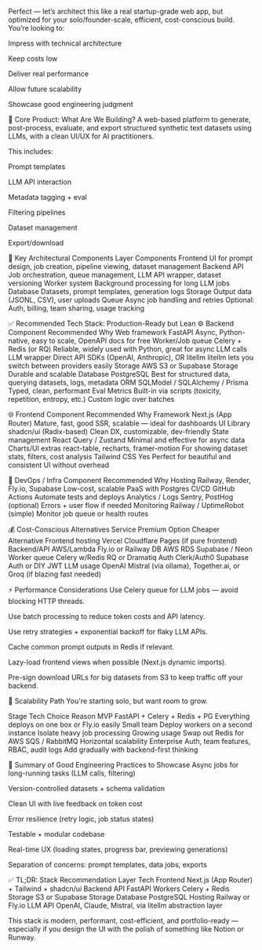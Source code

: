 Perfect — let’s architect this like a real startup-grade web app, but optimized for your solo/founder-scale, efficient, cost-conscious build. You’re looking to:

Impress with technical architecture

Keep costs low

Deliver real performance

Allow future scalability

Showcase good engineering judgment

🧠 Core Product: What Are We Building?
A web-based platform to generate, post-process, evaluate, and export structured synthetic text datasets using LLMs, with a clean UI/UX for AI practitioners.

This includes:

Prompt templates

LLM API interaction

Metadata tagging + eval

Filtering pipelines

Dataset management

Export/download

🧱 Key Architectural Components
Layer	Components
Frontend	UI for prompt design, job creation, pipeline viewing, dataset management
Backend API	Job orchestration, queue management, LLM API wrapper, dataset versioning
Worker system	Background processing for long LLM jobs
Database	Datasets, prompt templates, generation logs
Storage	Output data (JSONL, CSV), user uploads
Queue	Async job handling and retries
Optional: Auth, billing, team sharing, usage tracking	

✅ Recommended Tech Stack: Production-Ready but Lean
⚙️ Backend
Component	Recommended	Why
Web framework	FastAPI	Async, Python-native, easy to scale, OpenAPI docs for free
Worker/Job queue	Celery + Redis (or RQ)	Reliable, widely used with Python, great for async LLM calls
LLM wrapper	Direct API SDKs (OpenAI, Anthropic), OR litellm	litellm lets you switch between providers easily
Storage	AWS S3 or Supabase Storage	Durable and scalable
Database	PostgreSQL	Best for structured data, querying datasets, logs, metadata
ORM	SQLModel / SQLAlchemy / Prisma	Typed, clean, performant
Eval Metrics	Built-in via scripts (toxicity, repetition, entropy, etc.)	Custom logic over batches

🌐 Frontend
Component	Recommended	Why
Framework	Next.js (App Router)	Mature, fast, good SSR, scalable — ideal for dashboards
UI Library	shadcn/ui (Radix-based)	Clean DX, customizable, dev-friendly
State management	React Query / Zustand	Minimal and effective for async data
Charts/UI extras	react-table, recharts, framer-motion	For showing dataset stats, filters, cost analysis
Tailwind CSS	Yes	Perfect for beautiful and consistent UI without overhead

🔧 DevOps / Infra
Component	Recommended	Why
Hosting	Railway, Render, Fly.io, Supabase	Low-cost, scalable PaaS with Postgres
CI/CD	GitHub Actions	Automate tests and deploys
Analytics / Logs	Sentry, PostHog (optional)	Errors + user flow if needed
Monitoring	Railway / UptimeRobot (simple)	Monitor job queue or health routes

💰 Cost-Conscious Alternatives
Service	Premium Option	Cheaper Alternative
Frontend hosting	Vercel	Cloudflare Pages (if pure frontend)
Backend/API	AWS/Lambda	Fly.io or Railway
DB	AWS RDS	Supabase / Neon
Worker queue	Celery w/Redis	RQ or Dramatiq
Auth	Clerk/Auth0	Supabase Auth or DIY JWT
LLM usage	OpenAI	Mistral (via ollama), Together.ai, or Groq (if blazing fast needed)

⚡ Performance Considerations
Use Celery queue for LLM jobs — avoid blocking HTTP threads.

Use batch processing to reduce token costs and API latency.

Use retry strategies + exponential backoff for flaky LLM APIs.

Cache common prompt outputs in Redis if relevant.

Lazy-load frontend views when possible (Next.js dynamic imports).

Pre-sign download URLs for big datasets from S3 to keep traffic off your backend.

🚀 Scalability Path
You're starting solo, but want room to grow.

Stage	Tech Choice	Reason
MVP	FastAPI + Celery + Redis + PG	Everything deploys on one box or Fly.io easily
Small team	Deploy workers on a second instance	Isolate heavy job processing
Growing usage	Swap out Redis for AWS SQS / RabbitMQ	Horizontal scalability
Enterprise	Auth, team features, RBAC, audit logs	Add gradually with backend-first thinking

🧠 Summary of Good Engineering Practices to Showcase
Async jobs for long-running tasks (LLM calls, filtering)

Version-controlled datasets + schema validation

Clean UI with live feedback on token cost

Error resilience (retry logic, job status states)

Testable + modular codebase

Real-time UX (loading states, progress bar, previewing generations)

Separation of concerns: prompt templates, data jobs, exports

✅ TL;DR: Stack Recommendation
Layer	Tech
Frontend	Next.js (App Router) + Tailwind + shadcn/ui
Backend API	FastAPI
Workers	Celery + Redis
Storage	S3 or Supabase Storage
Database	PostgreSQL
Hosting	Railway or Fly.io
LLM API	OpenAI, Claude, Mistral, via litellm abstraction layer

This stack is modern, performant, cost-efficient, and portfolio-ready — especially if you design the UI with the polish of something like Notion or Runway.